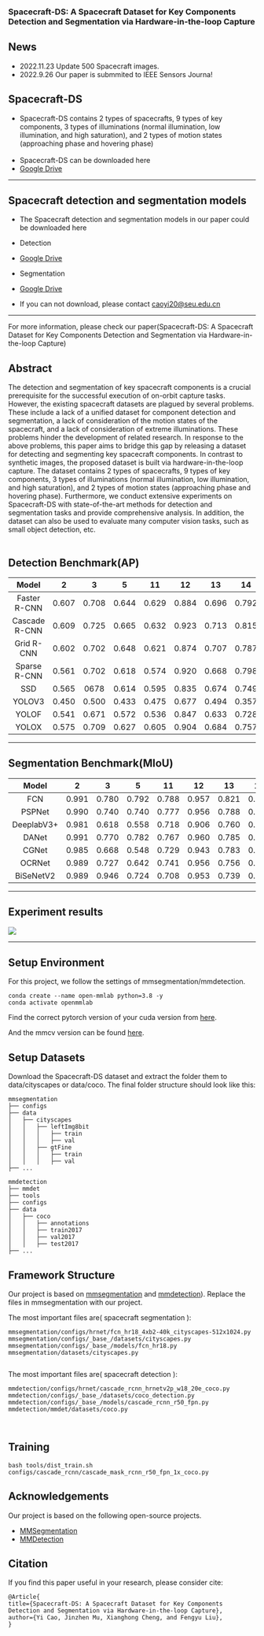 ### Spacecraft-DS: A Spacecraft Dataset for Key Components Detection and Segmentation via Hardware-in-the-loop Capture

## News
* 2022.11.23 Update 500 Spacecraft images.
* 2022.9.26 Our paper is submmited to IEEE Sensors Journa!

## Spacecraft-DS

* Spacecraft-DS  contains 2 types of spacecrafts, 9 types of key components, 3 types of illuminations (normal illumination, low illumination, and high saturation), and 2 types of motion states (approaching phase and hovering phase) <br><br>
* Spacecraft-DS can be downloaded here
* [Google Drive](https://drive.google.com/drive/folders/1UXrXcvKLCvwA5NOAPM-nEGEy8tmzyoXN?usp=sharing)


---

## Spacecraft detection and segmentation models

* The Spacecraft detection and segmentation models in our paper could be downloaded here

* Detection
* [Google Drive](https://drive.google.com/drive/folders/1oQkFZr20_zgxjooql0zshWDvfQE1-BfX?usp=drive_link)
* Segmentation
* [Google Drive](https://drive.google.com/drive/folders/1o4776DcIveGvTgQIsZ-wukNaZhKqe5Km?usp=drive_link)
* If you can not download, please contact caoyi20@seu.edu.cn

---
For more information, please check our paper(Spacecraft-DS: A Spacecraft Dataset for Key Components Detection and Segmentation via Hardware-in-the-loop Capture)
## Abstract

The detection and segmentation of key spacecraft components is a crucial prerequisite for the successful execution of on-orbit capture tasks. However, the existing spacecraft datasets are plagued by several problems. These include a lack of a unified dataset for component detection and segmentation, a lack of consideration of the motion states of the spacecraft, and a lack of consideration of extreme illuminations. These problems hinder the development of related research. In response to the above problems, this paper aims to bridge this gap by releasing a dataset for detecting and segmenting key spacecraft components. In contrast to synthetic images, the proposed dataset is built via hardware-in-the-loop capture. The dataset contains 2 types of spacecrafts, 9 types of key components, 3 types of illuminations (normal illumination, low illumination, and high saturation), and 2 types of motion states (approaching phase and hovering phase). Furthermore, we conduct extensive experiments on Spacecraft-DS with state-of-the-art methods for detection and segmentation tasks and provide comprehensive analysis. In addition, the dataset can also be used to evaluate many computer vision tasks, such as small object detection, etc. 
<br><br>

## Detection Benchmark(AP)
| Model | 2 |3| 5 | 11 | 12 |13| 14| 15| 17|
| :---: | :---: | :---: | :---: | :---: | :---: |:---: | :---: | :---: | :---: |
| Faster R-CNN |0.607 | 0.708| 0.644 | 0.629| 0.884| 0.696| 0.792 | 0.847 | 0.708|
| Cascade R-CNN| 0.609 | 0.725 | 0.665| 0.632 | 0.923 | 0.713 | 0.815 | 0.87|0.747|
| Grid R-CNN|  0.602| 0.702 | 0.648| 0.621 |0.874 | 0.707 | 0.787 | 0.823 |0.724|
| Sparse R-CNN| 0.561 | 0.702 | 0.618| 0.574 | 0.920 | 0.668 | 0.798 | 0.896 |0.700|
|SSD| 0.565 | 0678 | 0.614| 0.595 | 0.835 | 0.674 | 0.749 | 0.813|0.653|
| YOLOV3| 0.450 | 0.500 | 0.433| 0.475 | 0.677 | 0.494 | 0.357 | 0.553 | 0.423 |
| YOLOF | 0.541 | 0.671 | 0.572| 0.536 | 0.847 | 0.633 | 0.728 | 0.801 | 0.617 |
| YOLOX |  0.575 | 0.709 | 0.627| 0.605 | 0.904 | 0.684 | 0.757 | 0.822 | 0.726 |

---
## Segmentation Benchmark(MIoU)
| Model | 2 |3| 5 | 11 | 12 |13| 14| 15| 17| MIoU|
| :---: | :---: | :---: | :---: | :---: | :---: |:---: | :---: | :---: | :---: | :---: |
| FCN |0.991 | 0.780| 0.792| 0.788| 0.957| 0.821| 0.925 | 0.872 | 0.969|0.877|
| PSPNet| 0.990 | 0.740 | 0.740| 0.777 | 0.956 | 0.788 | 0.925 | 0.872|0.959|0.861|
| DeeplabV3+|  0.981| 0.618 | 0.558| 0.718 |0.906 | 0.760 | 0.924| 0.862 |0.936|0.807|
| DANet| 0.991 | 0.770 | 0.782| 0.767 | 0.960 | 0.785 | 0.927 | 0.875 |0.943|0.867|
|CGNet| 0.985 | 0.668 | 0.548| 0.729 | 0.943 | 0.783 | 0.932 | 0.860 |0.908|0.817|
| OCRNet| 0.989 | 0.727 | 0.642| 0.741 | 0.956 | 0.756 | 0.936 | 0.869 | 0.959 |0.842|
| BiSeNetV2 | 0.989 | 0.946| 0.724| 0.708 | 0.953 | 0.739 | 0.917 | 0.862 | 0.945 |0.837|

---

## Experiment results

![](https://github.com/spacecraftds/Spacecraft-DS/blob/main/figure/16000020.jpg)



---

## Setup Environment
For this project, we follow the settings of mmsegmentation/mmdetection.

```shell
conda create --name open-mmlab python=3.8 -y
conda activate openmmlab
```

Find the correct pytorch version of your cuda version from [here](https://pytorch.org/get-started/previous-versions/).


And the mmcv version can be found [here](https://github.com/open-mmlab/mmcv/blob/master/README_zh-CN.md).




## Setup Datasets
Download the Spacecraft-DS dataset and extract the folder them to data/cityscapes or data/coco. The final folder structure should look like this:
```none
mmsegmentation
├── configs
├── data
│   ├── cityscapes
│   │   ├── leftImg8bit
│   │   │   ├── train
│   │   │   ├── val
│   │   ├── gtFine
│   │   │   ├── train
│   │   │   ├── val
├── ...
```
```none
mmdetection
├── mmdet
├── tools
├── configs
├── data
│   ├── coco
│   │   ├── annotations
│   │   ├── train2017
│   │   ├── val2017
│   │   ├── test2017
├── ...
```

## Framework Structure

Our project is based on [mmsegmentation](https://github.com/open-mmlab/mmsegmentation) and [mmdetection](https://github.com/openmmlab/mmdetection/tree/v2.2.1)).
Replace the files in mmsegmentation with our project.

The most important files are( spacecraft segmentation ):
```shell
mmsegmentation/configs/hrnet/fcn_hr18_4xb2-40k_cityscapes-512x1024.py
mmsegmentation/configs/_base_/datasets/cityscapes.py
mmsegmentation/configs/_base_/models/fcn_hr18.py
mmsegmentation/datasets/cityscapes.py


```
The most important files are( spacecraft detection ):
```shell
mmdetection/configs/hrnet/cascade_rcnn_hrnetv2p_w18_20e_coco.py
mmdetection/configs/_base_/datasets/coco_detection.py
mmdetection/configs/_base_/models/cascade_rcnn_r50_fpn.py
mmdetection/mmdet/datasets/coco.py



```
## Training

```shell
bash tools/dist_train.sh configs/cascade_rcnn/cascade_mask_rcnn_r50_fpn_1x_coco.py
```




## Acknowledgements

Our project is based on the following open-source projects.
* [MMSegmentation](https://github.com/open-mmlab/mmsegmentation)
* [MMDetection](https://github.com/openmmlab/mmdetection/tree/v2.2.1)
## Citation
If you find this paper useful in your research, please consider cite:

```
@Article{
title={Spacecraft-DS: A Spacecraft Dataset for Key Components Detection and Segmentation via Hardware-in-the-loop Capture},
author={Yi Cao, Jinzhen Mu, Xianghong Cheng, and Fengyu Liu},
}
```


